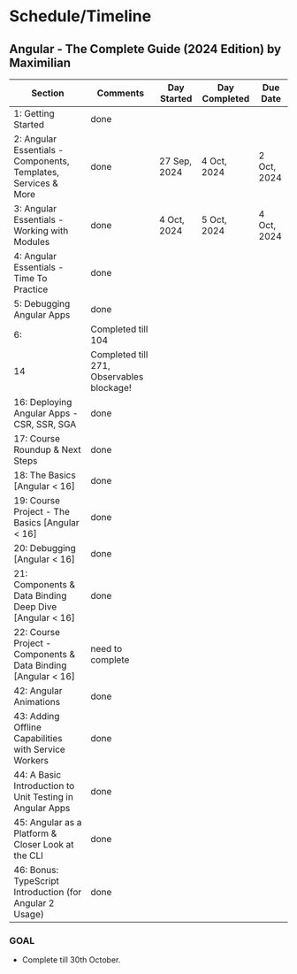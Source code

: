 # Schedule/Timeline

## Angular - The Complete Guide (2024 Edition) by Maximilian


| Section  | Comments | Day Started | Day Completed | Due Date
| ------------- | ------------- | ------------- | ------------- | ------------- |
| 1: Getting Started  | done  |
| 2: Angular Essentials - Components, Templates, Services & More  | done | 27 Sep, 2024 | 4 Oct, 2024 | 2 Oct, 2024
| 3: Angular Essentials - Working with Modules  |  done  | 4 Oct, 2024 | 5 Oct, 2024 | 4 Oct, 2024
| 4: Angular Essentials - Time To Practice  |   done |
| 5: Debugging Angular Apps | done |
| 6: | Completed till 104 |
| 14 | Completed till 271, Observables blockage! |
| 16: Deploying Angular Apps - CSR, SSR, SGA| done |
| 17: Course Roundup & Next Steps | done |
| 18: The Basics [Angular < 16] | done |
| 19: Course Project - The Basics [Angular < 16]| done |
| 20: Debugging [Angular < 16] | done |
| 21: Components & Data Binding Deep Dive [Angular < 16] | done |
| 22: Course Project - Components & Data Binding [Angular < 16] | need to complete |
| 42: Angular Animations | done
| 43: Adding Offline Capabilities with Service Workers | done
| 44: A Basic Introduction to Unit Testing in Angular Apps | done |
| 45: Angular as a Platform & Closer Look at the CLI | done |
| 46: Bonus: TypeScript Introduction (for Angular 2 Usage) | done |

### GOAL
- Complete till 30th October.